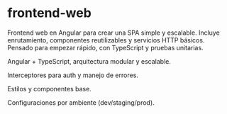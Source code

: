 # frontend-web
Frontend web en Angular para crear una SPA simple y escalable.
Incluye enrutamiento, componentes reutilizables y servicios HTTP básicos.
Pensado para empezar rápido, con TypeScript y pruebas unitarias.

Angular + TypeScript, arquitectura modular y escalable.

Interceptores para auth y manejo de errores.

Estilos y componentes base.

Configuraciones por ambiente (dev/staging/prod).
